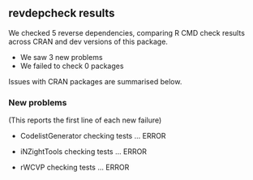 ## revdepcheck results

We checked 5 reverse dependencies, comparing R CMD check results across CRAN and dev versions of this package.

 * We saw 3 new problems
 * We failed to check 0 packages

Issues with CRAN packages are summarised below.

### New problems
(This reports the first line of each new failure)

* CodelistGenerator
  checking tests ... ERROR

* iNZightTools
  checking tests ... ERROR

* rWCVP
  checking tests ... ERROR

